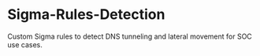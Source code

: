 # Sigma-Rules-Detection
Custom Sigma rules to detect DNS tunneling and lateral movement for SOC use cases.

